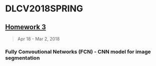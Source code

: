 # DLCV2018SPRING
 

## [Homework 3](./hw3)
> Apr 18 - Mar 2, 2018

### Fully Convoutional Networks (FCN) - CNN model for image segmentation


